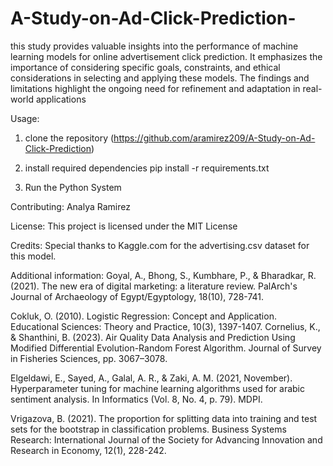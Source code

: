 # A-Study-on-Ad-Click-Prediction-
this study provides valuable insights into the performance of machine learning models for online advertisement click prediction. It emphasizes the importance of considering specific goals, constraints, and ethical considerations in selecting and applying these models. The findings and limitations highlight the ongoing need for refinement and adaptation in real-world applications

Usage:

  1. clone the repository (https://github.com/aramirez209/A-Study-on-Ad-Click-Prediction)

  2. install required dependencies pip install -r requirements.txt

  3. Run the Python System

Contributing: Analya Ramirez

License: This project is licensed under the MIT License

Credits: Special thanks to Kaggle.com for the advertising.csv dataset for this model.

Additional information: Goyal, A., Bhong, S., Kumbhare, P., & Bharadkar, R. (2021). The new era of digital marketing: a literature review. PalArch's Journal of Archaeology of Egypt/Egyptology, 18(10), 728-741.

Cokluk, O. (2010). Logistic Regression: Concept and Application. Educational Sciences: Theory and Practice, 10(3), 1397-1407.
Cornelius, K., & Shanthini, B. (2023). Air Quality Data Analysis and Prediction Using Modified Differential Evolution-Random Forest Algorithm. Journal of Survey in Fisheries Sciences, pp. 3067–3078.

Elgeldawi, E., Sayed, A., Galal, A. R., & Zaki, A. M. (2021, November). Hyperparameter tuning for machine learning algorithms used for arabic sentiment analysis. In Informatics (Vol. 8, No. 4, p. 79). MDPI.

Vrigazova, B. (2021). The proportion for splitting data into training and test sets for the bootstrap in classification problems. Business Systems Research: International Journal of the Society for Advancing Innovation and Research in Economy, 12(1), 228-242.
